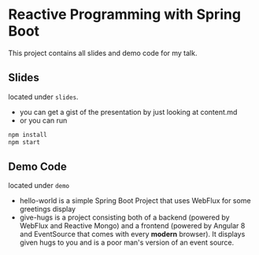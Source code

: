 # Reactive Programming with Spring Boot

This project contains all slides and demo code for my talk.

## Slides

located under `slides`.

* you can get a gist of the presentation by just looking at content.md
* or you can run

```bash
npm install
npm start
```

## Demo Code

located under `demo`

* hello-world is a simple Spring Boot Project that uses
  WebFlux for some greetings display
* give-hugs is a project consisting both of a backend
  (powered by WebFlux and Reactive Mongo) and a frontend
  (powered by Angular 8 and EventSource that comes with every
  **modern** browser). It displays given hugs to you and is
  a poor man's version of an event source.
  
